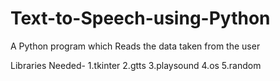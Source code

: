 # Text-to-Speech-using-Python
A Python program which Reads the data taken from the user

Libraries Needed-
  1.tkinter 
   2.gtts
    3.playsound
      4.os
        5.random
